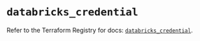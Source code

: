 # `databricks_credential`

Refer to the Terraform Registry for docs: [`databricks_credential`](https://registry.terraform.io/providers/databricks/databricks/1.87.1/docs/resources/credential).
